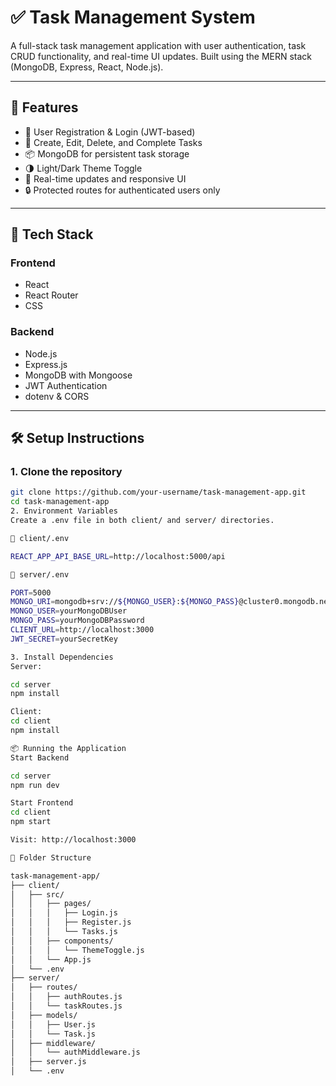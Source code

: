 # ✅ Task Management System

A full-stack task management application with user authentication, task CRUD functionality, and real-time UI updates. Built using the MERN stack (MongoDB, Express, React, Node.js).

---

## 🚀 Features

- 🔐 User Registration & Login (JWT-based)
- 📝 Create, Edit, Delete, and Complete Tasks
- 📦 MongoDB for persistent task storage
- 🌗 Light/Dark Theme Toggle
- 🔄 Real-time updates and responsive UI
- 🔒 Protected routes for authenticated users only

---

## 🧱 Tech Stack

### Frontend
- React
- React Router
- CSS

### Backend
- Node.js
- Express.js
- MongoDB with Mongoose
- JWT Authentication
- dotenv & CORS

---

## 🛠️ Setup Instructions

### 1. Clone the repository

```bash
git clone https://github.com/your-username/task-management-app.git
cd task-management-app
2. Environment Variables
Create a .env file in both client/ and server/ directories.

📁 client/.env

REACT_APP_API_BASE_URL=http://localhost:5000/api

📁 server/.env

PORT=5000
MONGO_URI=mongodb+srv://${MONGO_USER}:${MONGO_PASS}@cluster0.mongodb.net/taskmanager?retryWrites=true&w=majority
MONGO_USER=yourMongoDBUser
MONGO_PASS=yourMongoDBPassword
CLIENT_URL=http://localhost:3000
JWT_SECRET=yourSecretKey

3. Install Dependencies
Server:

cd server
npm install

Client:
cd client
npm install

📦 Running the Application
Start Backend

cd server
npm run dev

Start Frontend
cd client
npm start

Visit: http://localhost:3000

📂 Folder Structure

task-management-app/
├── client/
│   ├── src/
│   │   ├── pages/
│   │   │   ├── Login.js
│   │   │   ├── Register.js
│   │   │   └── Tasks.js
│   │   ├── components/
│   │   │   └── ThemeToggle.js
│   │   └── App.js
│   └── .env
├── server/
│   ├── routes/
│   │   ├── authRoutes.js
│   │   └── taskRoutes.js
│   ├── models/
│   │   ├── User.js
│   │   └── Task.js
│   ├── middleware/
│   │   └── authMiddleware.js
│   ├── server.js
│   └── .env

